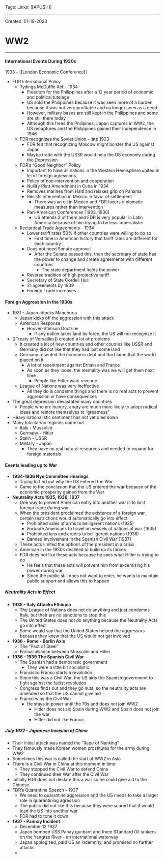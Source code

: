 Tags:
Links: [[APUSH]]

---
Created: 01-18-2023
# WW2
---

#### International Events During 1930s
1933 - [[London Economic Conference]]
- FDR International Policy
	- Tydings McDuffie Act - 1934
		- Freedom for the Philippines after a 12 year period of economic and political tutelage
		- US sold the Philippines because it was seen more of a burden because it was not very profitable and no longer seen as a need
		- However, military bases are still kept in the Philippines and some are still there today
		- Although this frees the Philipines, Japan captures in WW2, the US recaptures and the Philippines gained their independence in 1946
	- FDR recognizes the Soviet Union - late 1933
		- FDR felt that recognizing Moscow might bolster the US against Japan
		- Maybe trade with the USSR would help the US economy during the Depression
	- FDR’s “Good Neighbor” Policy
		- Important to have all nations in the Western Hemisphere united in lei of foreign agressions
		- Policy of non-intervention and cooperation
		- Nullify Platt Amendment in Cuba in 1934
		- Removes marines from Haiti and relaxes grip on Panama
		- Resists intervention in Mexico in favor of settlement
			- There was an oil in Mexico and FDR favors diplomatic measures rather than intervention
		- Pan-American Conferences (1933, 1936)
			- US attends 2 of them and FDR is very popular in Latin America because of him trying to be less imperialistic
	- Reciprocal Trade Agreements - 1934
		- Lower tariff rates 50% if other countries were willing to do so
			- First time in American history that tariff rates are different for each country
		- Does not need Senate approval
			- After the Senate passed this, then the secretary of state has the power to change and create agreements with different countries
				- The state department holds the power
		- Reverse tradition of high protective tariff
		- Secretary of State Cordell Hull
		- 21 agreements by 1939
		- Foreign Trade increases

#### Foreign Aggression in the 1930s
- 1931 - Japan attacks Manchuria
	- Japan kicks off the aggression with this attack
	- American Response
		- Hoover-Stimson Doctrine
			- If any nation takes land by force, the US will not recognize it
- [[Treaty of Versailles]] created a lot of problems 
	-  It created a lot of new countries and other coutries like USSR and Germany did not like that they had lost some land
	- Germany resented the economic debt and the blame that the world placed on it
		- A lot of resentment against Britain and France
		- As soon as they loose, the mentality was we will get them next time
			- People like Hitler want revenge
	- League of Nations was very ineffective
		- All they do is condemn things and there is no real acts to prevent aggression or have consequences
- The great depression devastated many countries
	- People who are hungry, angry are much more likely to adopt radical ideas and restore themselves to “greatness”
- Heavy nationalistic sentiment has not yet died down
- Many totalitarian regimes come out
	- Italy - Mussolini
	- Germany - Hitler
	- Stalin - USSR
	- Military - Japan
		- They have no real natural resources and needed to expand for foreign materials

#### Events leading up to War
- **1934-1936 Nye Committee Hearings**
	- Trying to find out why the US entered the War
	- Came to the conclusion that the US entered the war because of the economic prosperity gained from the War
- **Neutrality Acts 1935, 1936, 1937**
	- One way to prevent American entry into another war is to limit foreign trade during war
	- When the president proclaimed the existence of a foreign war, certain restrictions would automatically go into effect
		- Prohibited sales of arms to belligerent nations (1935)
		- Forbade Americans to travel on vessels of nations at war (1935)
		- Prohibited lans and credits to belligerent nations (1936)
		- Banned involvement in the Spanish Civil War (1937)
	- These acts limited the options of the president in a crisis
	- American in the 1930s declined to build up its forces
	- FDR does not like these acts because he sees what Hitler is trying to do
		- He feels that these acts will prevent him from excersising his power during war
		- Since the public still does not want to enter, he wants to maintain public support and allows this to happen

##### Neutrality Acts in Effect
- **1935 - Italy Attacks Ethiopia**
	- The League of Nations does not do anything and just condemns Italy, but their are no sanctions to stop this
	- The United States does not do anything because the Neutrality Acts go into effect
	- Some would say that the United States helped the aggressors because they knew that the US would not get involved
- **1936 - Rome - Berlin Axis**
	- The “Pact of Steel”
	- Formal alliance between Mussolini and Hitler
- **1936 - 1939 The Spanish Civil War**
	- The Spanish had a democratic government
		- They were a little bit socialistic
	- Francisco Franco starts a revolution
	- Since this was a Civil War, the US aids the Spanish government to fight against the facist revolution
	- Congress finds out and they go nuts, so the neutrality acts are amended so that the US cannot give aid
	- Franco wins the Civil War
		- He stays in power until the 70s and does not join WW2
			- Hitler does not aid Spain during WW2 and Spain does not join the war
			- Hitler did not like Franco

##### July 1937 - Japanese Invasion of China
- Their initial attack was named the “Rape of Nanking”
- They famously made Korean women prostitutes for the army during WW2
- Sometimes this war is called the start of WW2 in Asia
- There is a Civil War in China at this moment in time
	- They stopped the Civil War to defend China
	- They continued their War after the Civil War
- Initially FDR does not declare this a war so he could give aid to the Chinese
- FDR’s Quarantine Speech - 1937
	- We need to quarantine aggression and the US needs to take a larger role in quarantining agression
	- The public did not like this because they were scared that it would lead the US into another war
	- FDR had to tone it down
- **1937 - Pannay Incident**
	- December 12 1937
	- Japan bombed USS Panay gunbaot and three STandard Oil tankers on the Yangtze River - an international waterway
	- Japan apologized, paid US an indemnity, and promised no further attacks
	- 